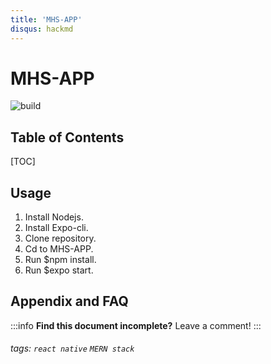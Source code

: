 ```yaml
---
title: 'MHS-APP'
disqus: hackmd
---
```


MHS-APP
===
![build](https://img.shields.io/appveyor/ci/:user/:repo.svg)

## Table of Contents

[TOC]

## Usage


1. Install Nodejs.
2. Install Expo-cli.
3. Clone repository.
4. Cd to MHS-APP.
5. Run $npm install.
6. Run $expo start.

## Appendix and FAQ

:::info
**Find this document incomplete?** Leave a comment!
:::

###### tags: `react native` `MERN stack`

